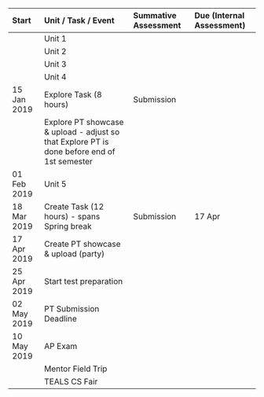 ---
---

| Start | Unit / Task / Event | Summative Assessment | Due (Internal Assessment) |
| :---  | :--- | :--- | :--- |
|  | Unit 1 | |
|  | Unit 2
|  | Unit 3
|  | Unit 4
| 15 Jan 2019 | Explore Task (8 hours) | Submission |  |
|  | Explore PT showcase & upload - adjust so that Explore PT is done before end of 1st semester
| 01 Feb 2019 | Unit 5
| 18 Mar 2019 | Create Task (12 hours) - spans Spring break | Submission | 17 Apr |
| 17 Apr 2019 | Create PT showcase & upload (party)
| 25 Apr 2019 | Start test preparation | |
| 02 May 2019 | PT Submission Deadline
| 10 May 2019 | AP Exam
|  | Mentor Field Trip
|  | TEALS CS Fair
